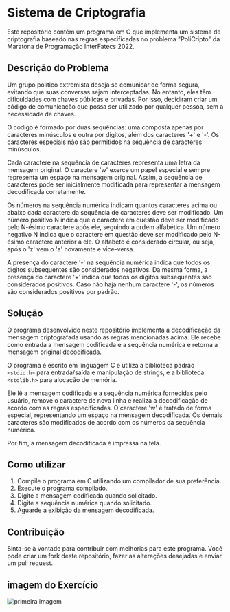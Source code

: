 # Sistema de Criptografia

Este repositório contém um programa em C que implementa um sistema de criptografia baseado nas regras especificadas no problema "PoliCripto" da Maratona de Programação InterFatecs 2022.

## Descrição do Problema

Um grupo político extremista deseja se comunicar de forma segura, evitando que suas conversas sejam interceptadas. No entanto, eles têm dificuldades com chaves públicas e privadas. Por isso, decidiram criar um código de comunicação que possa ser utilizado por qualquer pessoa, sem a necessidade de chaves.

O código é formado por duas sequências: uma composta apenas por caracteres minúsculos e outra por dígitos, além dos caracteres '+' e '-'. Os caracteres especiais não são permitidos na sequência de caracteres minúsculos.

Cada caractere na sequência de caracteres representa uma letra da mensagem original. O caractere 'w' exerce um papel especial e sempre representa um espaço na mensagem original. Assim, a sequência de caracteres pode ser inicialmente modificada para representar a mensagem decodificada corretamente.

Os números na sequência numérica indicam quantos caracteres acima ou abaixo cada caractere da sequência de caracteres deve ser modificado. Um número positivo N indica que o caractere em questão deve ser modificado pelo N-ésimo caractere após ele, seguindo a ordem alfabética. Um número negativo N indica que o caractere em questão deve ser modificado pelo N-ésimo caractere anterior a ele. O alfabeto é considerado circular, ou seja, após o 'z' vem o 'a' novamente e vice-versa.

A presença do caractere '-' na sequência numérica indica que todos os dígitos subsequentes são considerados negativos. Da mesma forma, a presença do caractere '+' indica que todos os dígitos subsequentes são considerados positivos. Caso não haja nenhum caractere '-', os números são considerados positivos por padrão.

## Solução

O programa desenvolvido neste repositório implementa a decodificação da mensagem criptografada usando as regras mencionadas acima. Ele recebe como entrada a mensagem codificada e a sequência numérica e retorna a mensagem original decodificada.

O programa é escrito em linguagem C e utiliza a biblioteca padrão `<stdio.h>` para entrada/saída e manipulação de strings, e a biblioteca `<stdlib.h>` para alocação de memória.

Ele lê a mensagem codificada e a sequência numérica fornecidas pelo usuário, remove o caractere de nova linha e realiza a decodificação de acordo com as regras especificadas. O caractere 'w' é tratado de forma especial, representando um espaço na mensagem decodificada. Os demais caracteres são modificados de acordo com os números da sequência numérica.

Por fim, a mensagem decodificada é impressa na tela.

## Como utilizar

1. Compile o programa em C utilizando um compilador de sua preferência.
2. Execute o programa compilado.
3. Digite a mensagem codificada quando solicitado.
4. Digite a sequência numérica quando solicitado.
5. Aguarde a exibição da mensagem decodificada.

## Contribuição

Sinta-se à vontade para contribuir com melhorias para este programa. Você pode criar um fork deste repositório, fazer as alterações desejadas e enviar um pull request.

## imagem do Exercício

![primeira imagem](file.jpeg)
